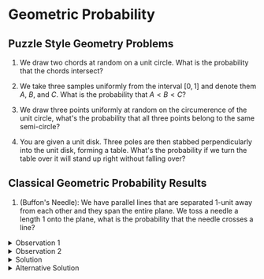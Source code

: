 # Geometric Probability

## Puzzle Style Geometry Problems

1. We draw two chords at random on a unit circle.
What is the probability that the chords intersect?

2. We take three samples uniformly from the interval $[0,1]$
and denote them $A$, $B$, and $C$. What is the probability that 
$A < B < C$?

3. We draw three points uniformly at random on the circumerence of 
the unit circle, what's the probability that all three points belong 
to the same semi-circle?

4. You are given a unit disk. Three poles are then stabbed perpendicularly 
into the unit disk, forming a table. What's the probability if we turn the 
table over it will stand up right without falling over?

## Classical Geometric Probability Results

1. (Buffon's Needle): We have parallel lines that are separated $1$-unit away 
from each other and they span the entire plane. We toss a needle a length $1$ 
onto the plane, what is the probability that the needle crosses a line?

<details>
<summary>Observation 1</summary>
The key observation is determining a good representation of the needle.

With probability $1$, the center of the needle must land in some parallel strip.
So it's enought to focus on a single strip.
</details>

<details>
<summary>Observation 2</summary>
More so, within the strip that contains the center of the needle, we also know with probability $1$ that the needle must be on one-half of the strip.
</details>

<details>
<summary>Solution</summary>
We denote the distance from the center of the needle to the nearest parallel line by $x$, and 
denote the acute angle formed by the needle and the orthogonal projection of the center of the 
neddle and the parallel line by $\theta$.

So the position of the needle is completely captureed by $(x, \theta)$ where $x \sim U[0, \frac{1}{2}]$ and $\theta \sim U[0, \frac{\pi}{2}]$. So we may think of the sample space as $\Omega \equiv [0, \frac{1}{2}] \times [0, \frac{\pi}{2}]$. 

Now we must determine what region corresponds to the needle crossing the parallel line. Let's call this region $A$. Once we find this region, then we can determine the probability of a needle 
crossing a parallel line by computing $\frac{|A|}{|\Omega|}$.


Notice that we can relate $x$, $\theta$, and hypotenuse (half of the needle) via $\cos \theta = \frac{x}{1/2} = 2x$. Thus $x = \frac{\cos \theta}{2}$.

Additionally, if $\theta = 0$, then the needle is orthogonal to the parallel line on the plane, so any $x$ in the range from $0$ up to $\frac{1}{2}$ indicates the needle is intersecting the parallel line. Also since $\frac{\cos \theta}{2}$ is a concave function, we can conclude that $x \leq \frac{\cos \theta}{2}$ is the region corresponding to the needle crossing.

As mentioned early, the probability corresponds to computing $\frac{|A|}{|\Omega|}$. Since $\Omega \equiv [0, \frac{1}{2}] \times [0, \frac{\pi}{2}]$, thus
$|\Omega| = \frac{1}{2} \times \frac{\pi}{2} = \frac{\pi}{4}$. To compute $|A|$ corresponds computing the area under the curve $x = \frac{\cos \theta}{2}$ which is given by:

$$
|A| = \int_0^{\frac{\pi}{2}} \frac{\cos \theta}{2} d\theta = \frac{1}{2}
$$

Therefore the probability of a needle crossing is $\frac{|A|}{|\Omega|} = \frac{2}{\pi}$.
</details>


<details>
<summary>Alternative Solution</summary>
Let $p(l)$ denote the probability that a needle of length $l$ intersects a line. We aim to derive 
$p(1)$ for a needle of length $1$.

Suppose we divide the needle of length $l$ into two parts of lengths $l_1$ and $l_2$ s.t. $l = l_1 + l_2$. Then the needle intersects a line if either of the two parts intersects a line. 

Under the assumption that the two parts behave indepedently, we have: 

$$
p(l) = p(l_1) + p(l_2)
$$

This property implies that $p(l)$ is a linear function of $l$. Therefore, we can write:

$$
p(l) = Cl ~~~~ (\star)
$$

where $C$ is some constant independent of l.

To determine the constant $C$, consider a more general case: instead of a needle, we toss a
polygonal curve with a total perimeter $P$ onto the plane. The curve can be divided into $n$ 
rectilinear segments of lengths $l_1, l_2, \dots, l_n$, where each segment has length less than 
some constant $d$. 

Define the indicator random variable for each segment:

$$
    X_i = 
    \begin{cases} 
    1 & \text{if the $i$-th segment intersects a line}, \\
    0 & \text{otherwise}.
    \end{cases}
$$   

Let $S$ denote the total number of intersections, i.e. 

$$
S = X_1 + \dots + X_n
$$

Since $E(X_i) = p_i$ is the probability of intersection of the $i$th segment and note the property above informs us that $p_i = Cl_i$. Thus by linearity of expectation we have:

$$
E(S)
= 
C(l_1 + l_2 + \dots + l_n)
= 
CP
~~~~(\star \star)
$$

where $P = \sum_i=1^n l_i$ is the total perimeter of the curve.

Note that this argument holds for any polygonal (as well as rectifiable: **requires analysis**)
curve. So to find $C$ way consider WLOG teh circle of diamter $d=1$. A circle always intersects 
a line in exactly two points.

Thus the expected number of i8ntersections for a circle is $E(S) = 2$. From equations $(\star \star)$, 
the perimeter of a circle is $P = \pi d$, so we have:

$$
E(S) = C \pi
$$

Now by substituting $E(S) = 2$, we find:

$$
C = \frac{2}{\pi}
$$

Substituting this value into equation $(\star)$, the probability of a needle of length $l$ 
intersecting a line is:

$$
p(l)
= 
\frac{2l}{\pi}
$$

Thus for a needle of length $1$ we have $p(1) = \frac{2}{\pi}$.
</details>

2. (Laplace's Needle): We have a set of parallel lines that are separated $1$-unit away from each other. Additionally, we have another set of parallel lines, orthogonal to the first set of parallel lines, that are also spaced $1$-unit apart. So the plane is effectively covered by a grid 
of unit squares. What is the probability that when tossing a needle that it crosses a line?


## TODO: Triangles

## TODO: Expectations

## TODO: Crofton's Formula
